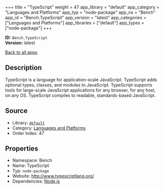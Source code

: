﻿+++
title = "TypeScript"
weight = 47
app_library = "default"
app_category = "Languages and Platforms"
app_typ = "node-package"
app_ns = "Bench"
app_id = "Bench.TypeScript"
app_version = "latest"
app_categories = ["Languages and Platforms"]
app_libraries = ["default"]
app_types = ["node-package"]
+++

**ID:** `Bench.TypeScript`  
**Version:** latest  
<!--more-->

[Back to all apps](/apps/)

## Description
TypeScript is a language for application-scale JavaScript.
TypeScript adds optional types, classes, and modules to JavaScript.
TypeScript supports tools for large-scale JavaScript applications for any browser, for any host, on any OS.
TypeScript compiles to readable, standards-based JavaScript.

## Source

* Library: [`default`](/app_libraries/default)
* Category: [Languages and Platforms](/app_categories/languages-and-platforms)
* Order Index: 47

## Properties

* Namespace: Bench
* Name: TypeScript
* Typ: `node-package`
* Website: <http://www.typescriptlang.org/>
* Dependencies: [Node.js](/apps/Bench.Node)

